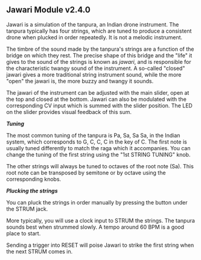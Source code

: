 ## Jawari Module v2.4.0

Jawari is a simulation of the tanpura, an Indian drone instrument. The tanpura typically has four strings, which are tuned to produce a consistent drone when plucked in order repeatedly. It is not a melodic instrument. 

The timbre of the sound made by the tanpura's strings are a function of the bridge on which they rest. The precise shape of this bridge and the "life" it gives to the sound of the strings is known as *jawari*, and is responsible for the characteristic twangy sound of the instrument. A so-called "closed" jawari gives a more traditional string instrument sound, while the more "open" the jawari is, the more buzzy and twangy it sounds. 

The jawari of the instrument can be adjusted with the main slider, open at the top and closed at the bottom. Jawari can also be modulated with the corresponding CV input which is summed with the slider position. The LED on the slider provides visual feedback of this sum. 

***Tuning***

The most common tuning of the tanpura is Pa, Sa, Sa Sa, in the Indian system, which corresponds to G, C, C, C in the key of C. The first note is usually tuned differently to match the raga which it accompanies. You can change the tuning of the first string using the "1st STRING TUNING" knob. 

The other strings will always be tuned to octaves of the root note (Sa). This root note can be transposed by semitone or by octave using the corresponding knobs. 

***Plucking the strings***

You can pluck the strings in order manually by pressing the button under the STRUM jack. 

More typically, you will use a clock input to STRUM the strings. The tanpura sounds best when strummed slowly. A tempo around 60 BPM is a good place to start. 

Sending a trigger into RESET will poise Jawari to strike the first string when the next STRUM comes in. 
